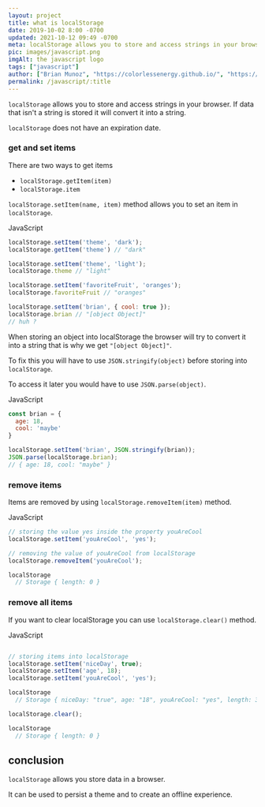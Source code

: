 ```yaml
---
layout: project
title: what is localStorage
date: 2019-10-02 8:00 -0700
updated: 2021-10-12 09:49 -0700
meta: localStorage allows you to store and access strings in your browser.
pic: images/javascript.png
imgAlt: the javascript logo
tags: ["javascript"]
author: ["Brian Munoz", "https://colorlessenergy.github.io/", "https://github.com/colorlessenergy"]
permalink: /javascript/:title
---
```


<code class="highlight__code">localStorage</code> allows you to store and access strings in your browser. If data that isn't a string is stored it will convert it into a string. 

<code class="highlight__code">localStorage</code> does not have an expiration date.

### get and set items

There are two ways to get items 

* <code class="highlight__code">localStorage.getItem(item)</code>
* <code class="highlight__code">localStorage.item</code>

<code class="highlight__code">localStorage.setItem(name, item)</code> method allows you to set an item in <code class="highlight__code">localStorage</code>.

<p class="highlight__file-desc">JavaScript</p>

```javascript
localStorage.setItem('theme', 'dark');
localStorage.getItem('theme') // "dark"

localStorage.setItem('theme', 'light');
localStorage.theme // "light"

localStorage.setItem('favoriteFruit', 'oranges');
localStorage.favoriteFruit // "oranges"

localStorage.setItem('brian', { cool: true });
localStorage.brian // "[object Object]"
// huh ?
```

When storing an object into localStorage the browser will try to convert it into a string that is why we get <code class="highlight__code">"[object Object]"</code>.

To fix this you will have to use <code class="highlight__code">JSON.stringify(object)</code> before storing into <code class="highlight__code">localStorage</code>.

To access it later you would have to use <code class="highlight__code">JSON.parse(object)</code>.

<p class="highlight__file-desc">JavaScript</p>

```javascript
const brian = {
  age: 18,
  cool: 'maybe'
}

localStorage.setItem('brian', JSON.stringify(brian));
JSON.parse(localStorage.brian);
// { age: 18, cool: "maybe" }
```

### remove items

Items are removed by using <code class="highlight__code">localStorage.removeItem(item)</code> method.


<p class="highlight__file-desc">JavaScript</p>

```javascript
// storing the value yes inside the property youAreCool
localStorage.setItem('youAreCool', 'yes');

// removing the value of youAreCool from localStorage
localStorage.removeItem('youAreCool');

localStorage
  // Storage { length: 0 }
```

### remove all items

If you want to clear localStorage you can use <code class="highlight__code">localStorage.clear()</code> method.

<p class="highlight__file-desc">JavaScript</p>

```javascript

// storing items into localStorage
localStorage.setItem('niceDay', true);
localStorage.setItem('age', 18);
localStorage.setItem('youAreCool', 'yes');

localStorage
  // Storage { niceDay: "true", age: "18", youAreCool: "yes", length: 3 }

localStorage.clear();

localStorage
  // Storage { length: 0 }
```

## conclusion

<code class="highlight__code">localStorage</code> allows you store data in a browser. 

It can be used to persist a theme and to create an offline experience.